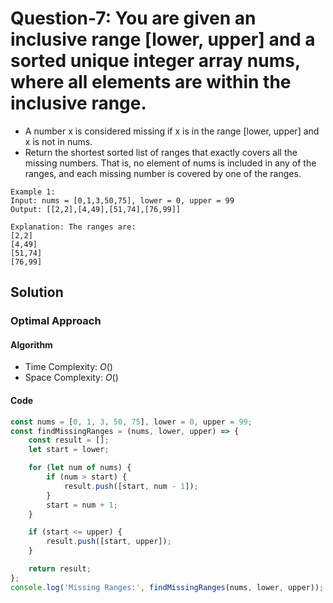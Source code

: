 # Question-7: You are given an inclusive range [lower, upper] and a sorted unique integer array nums, where all elements are within the inclusive range.


- A number x is considered missing if x is in the range [lower, upper] and x is not in nums.
- Return the shortest sorted list of ranges that exactly covers all the missing numbers. That is, no element of nums is included in any of the ranges, and each missing number is covered by one of the ranges.


```
Example 1:
Input: nums = [0,1,3,50,75], lower = 0, upper = 99
Output: [[2,2],[4,49],[51,74],[76,99]]

Explanation: The ranges are:
[2,2]
[4,49]
[51,74]
[76,99]
```


## Solution


### Optimal Approach


#### Algorithm


- Time Complexity: $O()$
- Space Complexity: $O()$


#### Code


```javascript
const nums = [0, 1, 3, 50, 75], lower = 0, upper = 99;
const findMissingRanges = (nums, lower, upper) => {
    const result = [];
    let start = lower;

    for (let num of nums) {
        if (num > start) {
            result.push([start, num - 1]);
        }
        start = num + 1;
    }

    if (start <= upper) {
        result.push([start, upper]);
    }

    return result;
};
console.log('Missing Ranges:', findMissingRanges(nums, lower, upper));
```